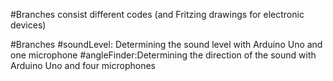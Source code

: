 #Branches consist different codes (and Fritzing drawings for electronic devices)

#Branches
#soundLevel: Determining the sound level with Arduino Uno and one microphone
#angleFinder:Determining the direction of the sound with Arduino Uno and four microphones
